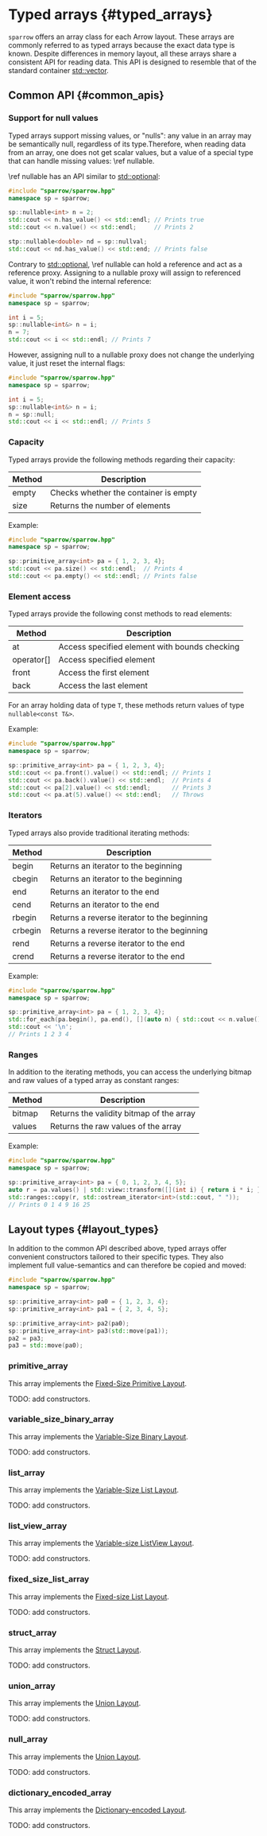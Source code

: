 Typed arrays      {#typed_arrays}
============

`sparrow` offers an array class for each Arrow layout. These arrays are commonly referred to as
typed arrays because the exact data type is known. Despite differences in memory layout, all these
arrays share a consistent API for reading data. This API is designed to resemble that of the standard
container [std::vector](https://en.cppreference.com/w/cpp/container/vector).

Common API    {#common_apis}
----------

### Support for null values

Typed arrays support missing values, or "nulls": any value in an array may be semantically null,
regardless of its type.Therefore, when reading data from an array, one does not get scalar values,
but a value of a special type that can handle missing values: \ref nullable.

\ref nullable has an API similar to [std::optional](https://en.cppreference.com/w/cpp/utility/optional):

```cpp
#include "sparrow/sparrow.hpp"
namespace sp = sparrow;

sp::nullable<int> n = 2;
std::cout << n.has_value() << std::endl; // Prints true
std::cout << n.value() << std::endl;     // Prints 2

stp::nullable<double> nd = sp::nullval;
std::cout << nd.has_value() << std::end; // Prints false
```

Contrary to [std::optional](https://en.cppreference.com/w/cpp/utility/optional), \ref nullable
can hold a reference and act as a reference proxy. Assigning to a nullable proxy will assign to
referenced value, it won't rebind the internal reference:

```cpp
#include "sparrow/sparrow.hpp"
namespace sp = sparrow;

int i = 5;
sp::nullable<int&> n = i;
n = 7;
std::cout << i << std::endl; // Prints 7
```

However, assigning null to a nullable proxy does not change the underlying value, it just reset the internal
flags:

```cpp
#include "sparrow/sparrow.hpp"
namespace sp = sparrow;

int i = 5;
sp::nullable<int&> n = i;
n = sp::null;
std::cout << i << std::endl; // Prints 5
```

### Capacity

Typed arrays provide the following methods regarding their capacity:

| Method | Description                           |
| ------ | ------------------------------------- |
| empty  | Checks whether the container is empty |
| size   | Returns the number of elements        |

Example:

```cpp
#include "sparrow/sparrow.hpp"
namespace sp = sparrow;

sp::primitive_array<int> pa = { 1, 2, 3, 4};
std::cout << pa.size() << std::endl;  // Prints 4
std::cout << pa.empty() << std::endl; // Prints false
```

### Element access

Typed arrays provide the following const methods to read elements:

| Method     | Description                                   |
| ---------- | --------------------------------------------- |
| at         | Access specified element with bounds checking |
| operator[] | Access specified element                      |
| front      | Access the first element                      |
| back       | Access the last element                       |

For an array holding data of type `T`, these methods return values
of type `nullable<const T&>`.

Example:

```cpp
#include "sparrow/sparrow.hpp"
namespace sp = sparrow;

sp::primitive_array<int> pa = { 1, 2, 3, 4};
std::cout << pa.front().value() << std::endl; // Prints 1
std::cout << pa.back().value() << std::endl;  // Prints 4
std::cout << pa[2].value() << std::endl;      // Prints 3
std::cout << pa.at(5).value() << std::endl;   // Throws
```

### Iterators

Typed arrays also provide traditional iterating methods:

| Method  | Description                                 |
| ------- | ------------------------------------------- |
| begin   | Returns an iterator to the beginning        |
| cbegin  | Returns an iterator to the beginning        |
| end     | Returns an iterator to the end              |
| cend    | Returns an iterator to the end              |
| rbegin  | Returns a reverse iterator to the beginning |
| crbegin | Returns a reverse iterator to the beginning |
| rend    | Returns a reverse iterator to the end       |
| crend   | Returns a reverse iterator to the end       |

Example:

```cpp
#include "sparrow/sparrow.hpp"
namespace sp = sparrow;

sp::primitive_array<int> pa = { 1, 2, 3, 4};
std::for_each(pa.begin(), pa.end(), [](auto n) { std::cout << n.value() << ' '; });
std::cout << '\n';
// Prints 1 2 3 4
```

### Ranges

In addition to the iterating methods, you can access the underlying
bitmap and raw values of a typed array as constant ranges:

| Method | Description                              |
| ------ | ---------------------------------------- |
| bitmap | Returns the validity bitmap of the array |
| values | Returns the raw values of the array      |

Example:

```cpp
#include "sparrow/sparrow.hpp"
namespace sp = sparrow;

sp::primitive_array<int> pa = { 0, 1, 2, 3, 4, 5};
auto r = pa.values() | std::view::transform([](int i) { return i * i; });
std::ranges::copy(r, std::ostream_iterator<int>(std::cout, " "));
// Prints 0 1 4 9 16 25
```

Layout types  {#layout_types}
------------

In addition to the common API described above, typed arrays offer convenient
constructors tailored to their specific types. They also implement full value-semantics
and can therefore be copied and moved:

```cpp
#include "sparrow/sparrow.hpp"
namespace sp = sparrow;

sp::primitive_array<int> pa0 = { 1, 2, 3, 4};
sp::primitive_array<int> pa1 = { 2, 3, 4, 5};

sp::primitive_array<int> pa2(pa0);
sp::primitive_array<int> pa3(std::move(pa1));
pa2 = pa3;
pa3 = std::move(pa0);
```

### primitive_array

This array implements the [Fixed-Size Primitive Layout](https://arrow.apache.org/docs/format/Columnar.html#fixed-size-primitive-layout).

TODO: add constructors.

### variable_size_binary_array

This array implements the [Variable-Size Binary Layout](https://arrow.apache.org/docs/format/Columnar.html#variable-size-binary-layout).

TODO: add constructors.

### list_array

This array implements the [Variable-Size List Layout](https://arrow.apache.org/docs/format/Columnar.html#list-layout).

TODO: add constructors.

### list_view_array

This array implements the [Variable-size ListView Layout](https://arrow.apache.org/docs/format/Columnar.html#listview-layout).

TODO: add constructors.

### fixed_size_list_array

This array implements the [Fixed-size List Layout](https://arrow.apache.org/docs/format/Columnar.html#fixed-size-list-layout).

TODO: add constructors.

### struct_array

This array implements the [Struct Layout](https://arrow.apache.org/docs/format/Columnar.html#struct-layout).

TODO: add constructors.

### union_array

This array implements the [Union Layout](https://arrow.apache.org/docs/format/Columnar.html#union-layout).

TODO: add constructors.

### null_array

This array implements the [Union Layout](https://arrow.apache.org/docs/format/Columnar.html#union-layout).

TODO: add constructors.

### dictionary_encoded_array

This array implements the [Dictionary-encoded Layout](https://arrow.apache.org/docs/format/Columnar.html#dictionary-encoded-layout).

TODO: add constructors.

